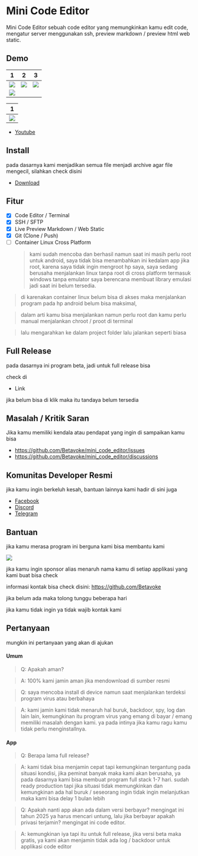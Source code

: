 # Mini Code Editor

Mini Code Editor sebuah code editor yang memungkinkan kamu edit code, mengatur server menggunakan ssh, preview markdown / preview html web static.

## Demo

| 1                                                                                         | 2                                                                                         | 3                                                                                         |
|-------------------------------------------------------------------------------------------|-------------------------------------------------------------------------------------------|-------------------------------------------------------------------------------------------|
| ![](https://github.com/Betavoke/mini_code_editor/blob/main/assets/mini_code_editor/1.png) | ![](https://github.com/Betavoke/mini_code_editor/blob/main/assets/mini_code_editor/2.png) | ![](https://github.com/Betavoke/mini_code_editor/blob/main/assets/mini_code_editor/3.png) |
| ![](https://github.com/Betavoke/mini_code_editor/blob/main/assets/mini_code_editor/4.png) |                                                                                           |                                                                                           |

| 1                                                                                         |
|-------------------------------------------------------------------------------------------|
| ![](https://github.com/Betavoke/mini_code_editor/blob/main/assets/mini_code_editor/5.png) |


- [Youtube](https://www.youtube.com/@BetaVoke)

## Install

pada dasarnya kami menjadikan semua file menjadi archive agar file mengecil, silahkan check disini

- [Download]()

## Fitur

- [x] Code Editor / Terminal
- [x] SSH / SFTP
- [x] Live Preview Markdown / Web Static
- [x] Git (Clone / Push)
- [ ] Container Linux Cross Platform
    > kami sudah mencoba dan berhasil namun saat ini masih perlu root untuk android, saya tidak bisa menambahkan ini kedalam app jika root,
      karena saya tidak ingin mengroot hp saya, saya sedang berusaha menjalankan linux tanpa root di cross platform termasuk windows tanpa emulator
      saya berencana membuat library emulasi jadi saat ini belum tersedia.

> di karenakan container linux belum bisa di akses maka menjalankan program pada hp android belum bisa maksimal,

> dalam arti kamu bisa menjalankan namun perlu root dan kamu perlu manual menjalankan chroot / proot di terminal

>  lalu mengarahkan ke dalam project folder lalu jalankan seperti biasa
    
## Full Release

pada dasarnya ini program beta, jadi untuk full release bisa 

check di

- Link

jika belum bisa di klik maka itu tandaya belum tersedia

## Masalah / Kritik Saran

Jika kamu memiliki kendala atau pendapat yang ingin di sampaikan kamu bisa 

- https://github.com/Betavoke/mini_code_editor/issues
- https://github.com/Betavoke/mini_code_editor/discussions

## Komunitas Developer Resmi

jika kamu ingin berkeluh kesah, bantuan lainnya kami hadir di sini juga

- [Facebook](https://web.facebook.com/groups/developerglobalpublic)
- [Discord](https://discord.gg/xgGVe5Mx)
- [Telegram](https://t.me/DEVELOPER_GLOBAL_PUBLIC)

## Bantuan

jika kamu merasa program ini berguna kami bisa membantu kami

![](https://github.com/Betavoke/.github/blob/main/assets/gibran_brian_darel.png)

jika kamu ingin sponsor alias menaruh nama kamu di setiap applikasi yang kami buat bisa check

informasi kontak bisa check disini: https://github.com/Betavoke

jika belum ada maka tolong tunggu beberapa hari

jika kamu tidak ingin ya tidak wajib kontak kami


## Pertanyaan 

mungkin ini pertanyaan yang akan di ajukan

#### Umum

> Q: Apakah aman?

> A: 100% kami jamin aman jika mendownload di sumber resmi

> Q: saya mencoba install di device namun saat menjalankan terdeksi program virus atau berbahaya

> A: kami jamin kami tidak menaruh hal buruk, backdoor, spy, log dan lain lain, kemungkinan itu program virus yang emang di bayar / emang memiliki masalah dengan kami.
  ya pada intinya jika kamu ragu kamu tidak perlu menginstallnya.

#### App

> Q: Berapa lama full release?

> A: kami tidak bisa menjamin cepat tapi kemungkinan tergantung pada situasi kondisi, jika peminat banyak maka kami akan berusaha, ya pada dasarnya kami bisa membuat program full stack 1-7 hari. sudah ready production
 tapi jika situasi tidak memungkinkan dan kemungkinan ada hal buruk / seseorang ingin tidak ingin melanjutkan maka kami bisa delay 1 bulan lebih

> Q: Apakah nanti app akan ada dalam versi berbayar? mengingat ini tahun 2025 ya harus mencari untung, lalu jika berbayar apakah privasi terjamin? mengingat ini code editor.

> A: kemungkinan iya tapi itu untuk full release, jika versi beta maka gratis, ya kami akan menjamin tidak ada log / backdoor untuk applikasi code editor